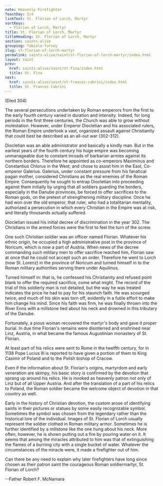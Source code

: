 ```yaml
---
note: Heavenly Firefighter
feastDay: 5/4
linkText: St. Florian of Lorch, Martyr
sortKeys:
  - Florian of Lorch, Martyr
title: St. Florian of Lorch, Martyr
titleHeading: St. Florian of Lorch, Martyr
section: saints-alive
grouping: fabiola-fursey
slug: st-florian-of-lorch-martyr
permalink: saints-alive/saint/st-florian-of-lorch-martyr/index.html
layout: saint
prev:
  href: saints-alive/saint/st-fina/index.html
  title: St. Fina
next:
  href: saints-alive/saint/st-frances-cabrini/index.html
  title: St. Frances Cabrini
---
```

(Died 304)

The several persecutions undertaken by Roman emperors from the first to the early fourth century varied in duration and intensity. Indeed, for long periods in the first three centuries, the Church was able to grow without molestation. However, under Emperor Diocletian and his associated rulers, the Roman Empire undertook a vast, organized assault against Christianity that could best be described as an all-out war (302-312).

Diocletian was an able administrator and basically a kindly man. But in the earliest years of the fourth century his huge empire was becoming unmanageable due to constant inroads of barbarian armies against its northern borders. Therefore he appointed as co-emperors Maximinus and Constantius Chlorus in the West; and chose to assist him in the East, Co-emperor Galerius. Galerius, under constant pressure from his fanatical pagan mother, considered Christians as the real enemies of the Roman Empire. Consequently he sought to entrap Diocletian into proceeding against them initially by urging that all soldiers guarding the borders, especially in the Danube provinces, be forced to offer sacrifices to the Roman gods, on the pretext of strengthening military discipline. Once he had won over the old emperor, that ruler, who had a totalitarian mentality, authorized a persecution in which every Christian in the Empire was at risk, and literally thousands actually suffered.

Diocletian issued his initial decree of discrimination in the year 302. The Christians in the armed forces were the first to feel the turn of the screw.

One such Christian soldier was an officer named Florian. Whatever his ethnic origin, he occupied a high administrative post in the province of Noricum, which is now a part of Austria. When news of the decree commanding such military men to offer sacrifice reached him, Florian saw at once that he could not accept such an order. Therefore he went to Lorch (now St. Lorenz) in the province of Noricum and turned himself in to the Roman military authorities serving there under Aquilinus.

Turned himself in: that is, he confessed his Christianity and refused point blank to offer the required sacrifice, come what might. The record of the trial of this soldierly man is not detailed, but the way he was treated indicates the price he had to pay for his staunch faith. He was scourged twice, and much of his skin was torn off, evidently in a futile effort to make him change his mind. Since his faith was firm, he was finally thrown into the River Enns with a millstone tied about his neck and drowned in this tributary of the Danube.

Fortunately, a pious woman recovered the martyr's body and gave it proper burial. In due time Florian's remains were disinterred and enshrined near Linz, Austria, in what became the famous Augustinian monastery of St. Florian.

At least part of his relics were sent to Rome in the twelfth century, for in 1138 Pope Lucius III is reported to have given a portion of them to King Casimir of Poland and to the Polish bishop of Cracow.

Even if the information about St. Florian's origins, martyrdom and early veneration are skimpy, his basic story is confirmed by the devotion that sprang up around his relics. He is invoked as heavenly patron not only of Linz but of all Upper Austria. And after the translation of a part of his relics to Poland, the Roman soldier became the welcome object of devotion in that country as well.

Early in the history of Christian devotion, the custom arose of identifying saints in their pictures or statues by some easily recognizable symbol. Sometimes the symbol was chosen from the legendary rather than the historical lore of the individual. Images of St. Florian of Lorch usually represent the soldier clothed in Roman military armor. Sometimes he is further identified by a millstone like the one hung about his neck. More often, however, he is shown putting out a fire by pouring water on it. It seems that among the miracles attributed to him was that of extinguishing the flames of a burning city with a single bucket of water. Whatever the circumstances of the miracle were, it made a firefighter out of him.

Can there be any need to explain why later firefighters have long since chosen as their patron saint the courageous Roman soldiermartyr, St. Florian of Lorch?

\--Father Robert F. McNamara